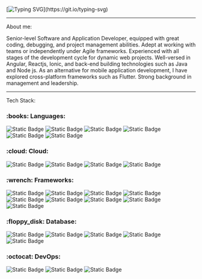 [![Typing SVG](https://readme-typing-svg.demolab.com?font=Fira+Code&pause=1000&color=08F719DA&random=false&width=500&lines=%24+npm+run+start;%24+%F0%9F%91%8B+Hi!%2C+my+name+is+Gustavo+Gonzalez;%24+Welcome+to+my+coding+showcase+on+GitHub!)](https://git.io/typing-svg)

<hr>

About me:

<p>Senior-level Software and Application Developer, equipped with great coding, debugging, and project management abilities. Adept at working with teams
or independently under Agile frameworks. Experienced with all stages of the development cycle for dynamic web projects. Well-versed in Angular, Reactjs, Ionic, and back-end building technologies such as Java and Node js. As an alternative for mobile application development, I have explored cross-platform frameworks such as Flutter. Strong background in management and leadership.</p>

<hr>

Tech Stack:

<h3>:books: Languages:</h3>

![Static Badge](https://img.shields.io/badge/Javascript-black?style=flat-square&logo=javascript)
![Static Badge](https://img.shields.io/badge/Java-red?style=flat-square&logo=openjdk)
![Static Badge](https://img.shields.io/badge/HTML-orange?style=flat-square&logo=html5)
![Static Badge](https://img.shields.io/badge/CSS-blue?style=flat-square&logo=css3)
![Static Badge](https://img.shields.io/badge/Python-yellow?style=flat-square&logo=python)
![Static Badge](https://img.shields.io/badge/Typescript-blue?style=flat-square&logo=typescript&logoColor=white)

<h3> :cloud: Cloud:</h3>

![Static Badge](https://img.shields.io/badge/AWS-yellow?style=flat-square&logo=amazonaws&logoColor=white)
![Static Badge](https://img.shields.io/badge/GitHub%20Actions-black?style=flat-square&logo=githubactions&logoColor=white)
![Static Badge](https://img.shields.io/badge/Firebase-black?style=flat-square&logo=firebase&logoColor=yellow)
![Static Badge](https://img.shields.io/badge/Terraform-purple?style=flat-square&logo=terraform&logoColor=white)


<h3>:wrench: Frameworks:</h3>

![Static Badge](https://img.shields.io/badge/Angular-black?style=flat-square&logo=angular&logoColor=red) 
![Static Badge](https://img.shields.io/badge/Ionic-blue?style=flat-square&logo=ionic&logoColor=white) 
![Static Badge](https://img.shields.io/badge/Next.js-black?style=flat-square&logo=nextdotjs&logoColor=white) ![Static Badge](https://img.shields.io/badge/Node.js-black?style=flat-square&logo=nodedotjs&logoColor=green) ![Static Badge](https://img.shields.io/badge/Express.js-black?style=flat-square&logo=express&logoColor=white)
![Static Badge](https://img.shields.io/badge/Quarkus-black?style=flat-square&logo=quarkus) ![Static Badge](https://img.shields.io/badge/Spring%20Boot-black?style=flat-square&logo=springboot) ![Static Badge](https://img.shields.io/badge/NestJS-black?style=flat-square&logo=nestjs) ![Static Badge](https://img.shields.io/badge/Django-black?style=flat-square&logo=django&logoColor=green)

<h3>:floppy_disk: Database:</h3>

![Static Badge](https://img.shields.io/badge/Oracle-red?style=flat-square&logo=oracle&logoColor=white)
![Static Badge](https://img.shields.io/badge/MySql-blue?style=flat-square&logo=mysql&logoColor=white)
![Static Badge](https://img.shields.io/badge/PostgreSql-blue?style=flat-square&logo=postgresql&logoColor=white)
![Static Badge](https://img.shields.io/badge/Mongo-green?style=flat-square&logo=mongodb&logoColor=white)
![Static Badge](https://img.shields.io/badge/Firebase-black?style=flat-square&logo=firebase&logoColor=yellow)

<h3>:octocat: DevOps:</h3>

![Static Badge](https://img.shields.io/badge/Amazon%20CI%2FCD-orange?style=flat-square&logo=amazonaws&logoColor=white)
![Static Badge](https://img.shields.io/badge/Jenkins-black?style=flat-square&logo=jenkins&logoColor=red)
![Static Badge](https://img.shields.io/badge/GitHub%20Actions-black?style=flat-square&logo=githubactions&logoColor=white)











<!---
gustagonme/gustagonme is a ✨ special ✨ repository because its `README.md` (this file) appears on your GitHub profile.
You can click the Preview link to take a look at your changes.
--->
